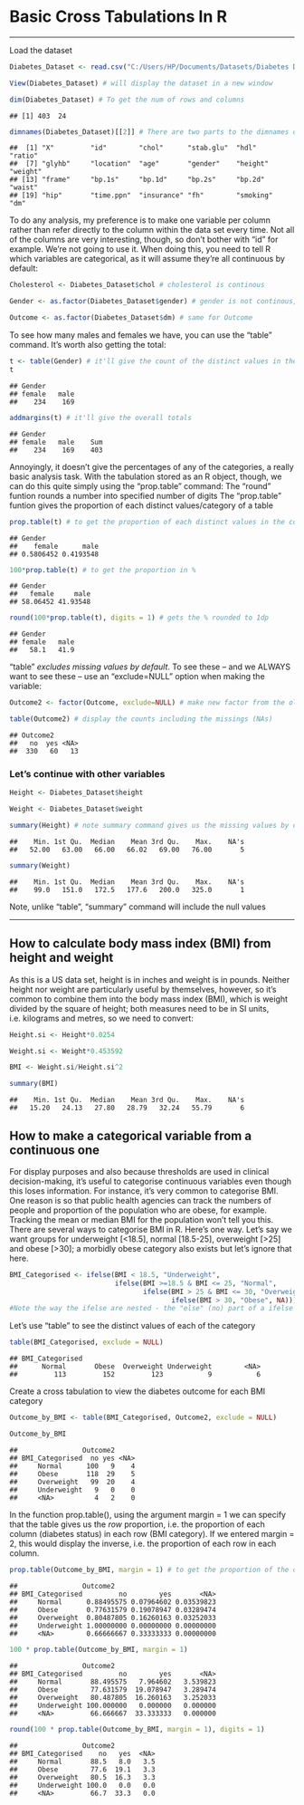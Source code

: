 Basic Cross Tabulations In R
================

------------------------------------------------------------------------

Load the dataset

``` r
Diabetes_Dataset <- read.csv("C:/Users/HP/Documents/Datasets/Diabetes Dataset.csv") # you can get the csv file from this repository and specify your file path.

View(Diabetes_Dataset) # will display the dataset in a new window

dim(Diabetes_Dataset) # To get the num of rows and columns
```

    ## [1] 403  24

``` r
dimnames(Diabetes_Dataset)[[2]] # There are two parts to the dimnames object: names of the rows, which is generally not useful, and names of the columns, which definitely is. You just want the second of those, hence the “[[2]]” bit. This gives the same output, but just the column names
```

    ##  [1] "X"         "id"        "chol"      "stab.glu"  "hdl"       "ratio"    
    ##  [7] "glyhb"     "location"  "age"       "gender"    "height"    "weight"   
    ## [13] "frame"     "bp.1s"     "bp.1d"     "bp.2s"     "bp.2d"     "waist"    
    ## [19] "hip"       "time.ppn"  "insurance" "fh"        "smoking"   "dm"

To do any analysis, my preference is to make one variable per column
rather than refer directly to the column within the data set every time.
Not all of the columns are very interesting, though, so don’t bother
with “id” for example. We’re not going to use it. When doing this, you
need to tell R which variables are categorical, as it  will assume
they’re all continuous by default:

``` r
Cholesterol <- Diabetes_Dataset$chol # cholesterol is continous

Gender <- as.factor(Diabetes_Dataset$gender) # gender is not continous, so we let R recognise it as a category by using the "as.factor" funtion

Outcome <- as.factor(Diabetes_Dataset$dm) # same for Outcome
```

To see how many males and females we have, you can use the “table”
command. It’s worth also getting the total:

``` r
t <- table(Gender) # it'll give the count of the distinct values in the column gender, we store the tabulation for future manipulation
t
```

    ## Gender
    ## female   male 
    ##    234    169

``` r
addmargins(t) # it'll give the overall totals
```

    ## Gender
    ## female   male    Sum 
    ##    234    169    403

Annoyingly, it doesn’t give the percentages of any of the categories, a
really basic analysis task. With the tabulation stored as an R object,
though, we can do this quite simply using the “prop.table” command: The
“round” funtion rounds a number into specified number of digits The
“prop.table” funtion gives the proportion of each distinct
values/category of a table

``` r
prop.table(t) # to get the proportion of each distinct values in the column
```

    ## Gender
    ##    female      male 
    ## 0.5806452 0.4193548

``` r
100*prop.table(t) # to get the proportion in %
```

    ## Gender
    ##   female     male 
    ## 58.06452 41.93548

``` r
round(100*prop.table(t), digits = 1) # gets the % rounded to 1dp
```

    ## Gender
    ## female   male 
    ##   58.1   41.9

“table” *excludes missing values by default*. To see these – and we
ALWAYS want to see these – use an “exclude=NULL” option when making the
variable:

``` r
Outcome2 <- factor(Outcome, exclude=NULL) # make new factor from the old one

table(Outcome2) # display the counts including the missings (NAs)
```

    ## Outcome2
    ##   no  yes <NA> 
    ##  330   60   13

### Let’s continue with other variables

``` r
Height <- Diabetes_Dataset$height

Weight <- Diabetes_Dataset$weight

summary(Height) # note summary command gives us the missing values by default
```

    ##    Min. 1st Qu.  Median    Mean 3rd Qu.    Max.    NA's 
    ##   52.00   63.00   66.00   66.02   69.00   76.00       5

``` r
summary(Weight)
```

    ##    Min. 1st Qu.  Median    Mean 3rd Qu.    Max.    NA's 
    ##    99.0   151.0   172.5   177.6   200.0   325.0       1

Note, unlike “table”, “summary” command will include the null values

------------------------------------------------------------------------

## How to calculate body mass index (BMI) from height and weight

As this is a US data set, height is in inches and weight is in pounds.
Neither height nor weight are particularly useful by themselves,
however, so it’s common to combine them into the body mass index (BMI),
which is weight divided by the square of height; both measures need to
be in SI units, i.e. kilograms and metres, so we need to convert:

``` r
Height.si <- Height*0.0254

Weight.si <- Weight*0.453592

BMI <- Weight.si/Height.si^2

summary(BMI)
```

    ##    Min. 1st Qu.  Median    Mean 3rd Qu.    Max.    NA's 
    ##   15.20   24.13   27.80   28.79   32.24   55.79       6

## How to make a categorical variable from a continuous one

For display purposes and also because thresholds are used in clinical
decision-making, it’s useful to categorise continuous variables even
though this loses information. For instance, it’s very common to
categorise BMI. One reason is so that public health agencies can track
the numbers of people and proportion of the population who are obese,
for example. Tracking the mean or median BMI for the population won’t
tell you this. There are several ways to categorise BMI in R. Here’s one
way. Let’s say we want groups for underweight \[\<18.5\], normal
\[18.5-25\], overweight \[\>25\] and obese \[\>30\]; a morbidly obese
category also exists but let’s ignore that here.

``` r
BMI_Categorised <- ifelse(BMI < 18.5, "Underweight",
                          ifelse(BMI >=18.5 & BMI <= 25, "Normal",
                                 ifelse(BMI > 25 & BMI <= 30, "Overweight",
                                        ifelse(BMI > 30, "Obese", NA))))
#Note the way the ifelse are nested - the "else" (no) part of a ifelse is another ifelse. 
```

Let’s use “table” to see the distinct values of each of the category

``` r
table(BMI_Categorised, exclude = NULL)
```

    ## BMI_Categorised
    ##      Normal       Obese  Overweight Underweight        <NA> 
    ##         113         152         123           9           6

Create a cross tabulation to view the diabetes outcome for each BMI
category

``` r
Outcome_by_BMI <- table(BMI_Categorised, Outcome2, exclude = NULL)

Outcome_by_BMI
```

    ##                Outcome2
    ## BMI_Categorised  no yes <NA>
    ##     Normal      100   9    4
    ##     Obese       118  29    5
    ##     Overweight   99  20    4
    ##     Underweight   9   0    0
    ##     <NA>          4   2    0

In the function prop.table(), using the argument margin = 1 we can
specify that the table gives us the *row* proportion, i.e. the
proportion of each column (diabetes status) in each row (BMI category).
If we entered margin = 2, this would display the inverse, i.e. the
proportion of each row in each column.

``` r
prop.table(Outcome_by_BMI, margin = 1) # to get the proportion of the outcome for each bmi category
```

    ##                Outcome2
    ## BMI_Categorised         no        yes       <NA>
    ##     Normal      0.88495575 0.07964602 0.03539823
    ##     Obese       0.77631579 0.19078947 0.03289474
    ##     Overweight  0.80487805 0.16260163 0.03252033
    ##     Underweight 1.00000000 0.00000000 0.00000000
    ##     <NA>        0.66666667 0.33333333 0.00000000

``` r
100 * prop.table(Outcome_by_BMI, margin = 1)
```

    ##                Outcome2
    ## BMI_Categorised         no        yes       <NA>
    ##     Normal       88.495575   7.964602   3.539823
    ##     Obese        77.631579  19.078947   3.289474
    ##     Overweight   80.487805  16.260163   3.252033
    ##     Underweight 100.000000   0.000000   0.000000
    ##     <NA>         66.666667  33.333333   0.000000

``` r
round(100 * prop.table(Outcome_by_BMI, margin = 1), digits = 1)
```

    ##                Outcome2
    ## BMI_Categorised    no   yes  <NA>
    ##     Normal       88.5   8.0   3.5
    ##     Obese        77.6  19.1   3.3
    ##     Overweight   80.5  16.3   3.3
    ##     Underweight 100.0   0.0   0.0
    ##     <NA>         66.7  33.3   0.0
